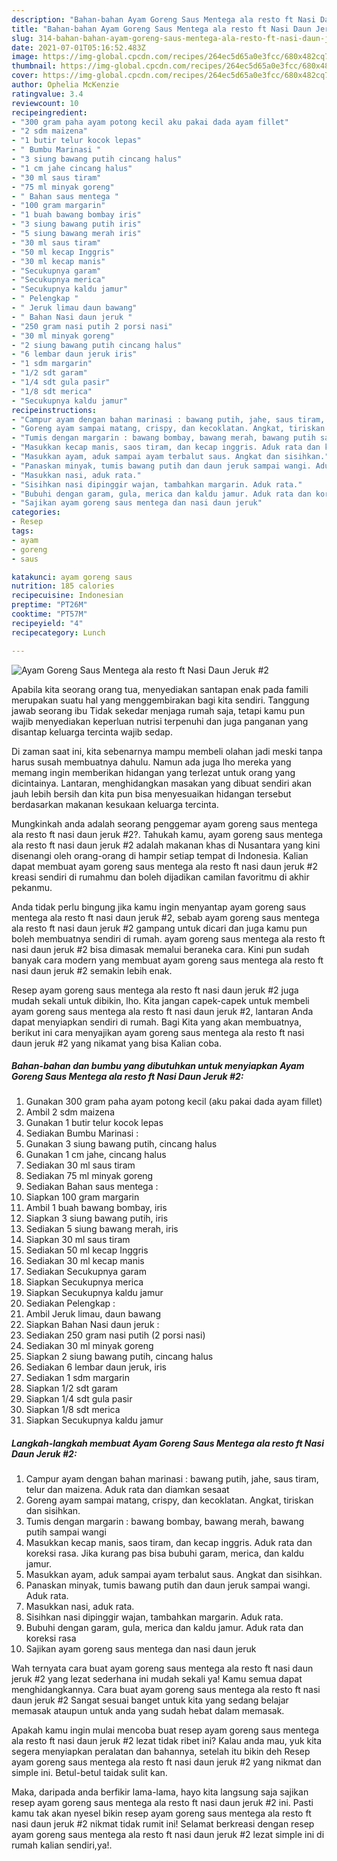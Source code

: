 ```yaml
---
description: "Bahan-bahan Ayam Goreng Saus Mentega ala resto ft Nasi Daun Jeruk #2 yang nikmat dan Mudah Dibuat"
title: "Bahan-bahan Ayam Goreng Saus Mentega ala resto ft Nasi Daun Jeruk #2 yang nikmat dan Mudah Dibuat"
slug: 314-bahan-bahan-ayam-goreng-saus-mentega-ala-resto-ft-nasi-daun-jeruk-2-yang-nikmat-dan-mudah-dibuat
date: 2021-07-01T05:16:52.483Z
image: https://img-global.cpcdn.com/recipes/264ec5d65a0e3fcc/680x482cq70/ayam-goreng-saus-mentega-ala-resto-ft-nasi-daun-jeruk-2-foto-resep-utama.jpg
thumbnail: https://img-global.cpcdn.com/recipes/264ec5d65a0e3fcc/680x482cq70/ayam-goreng-saus-mentega-ala-resto-ft-nasi-daun-jeruk-2-foto-resep-utama.jpg
cover: https://img-global.cpcdn.com/recipes/264ec5d65a0e3fcc/680x482cq70/ayam-goreng-saus-mentega-ala-resto-ft-nasi-daun-jeruk-2-foto-resep-utama.jpg
author: Ophelia McKenzie
ratingvalue: 3.4
reviewcount: 10
recipeingredient:
- "300 gram paha ayam potong kecil aku pakai dada ayam fillet"
- "2 sdm maizena"
- "1 butir telur kocok lepas"
- " Bumbu Marinasi "
- "3 siung bawang putih cincang halus"
- "1 cm jahe cincang halus"
- "30 ml saus tiram"
- "75 ml minyak goreng"
- " Bahan saus mentega "
- "100 gram margarin"
- "1 buah bawang bombay iris"
- "3 siung bawang putih iris"
- "5 siung bawang merah iris"
- "30 ml saus tiram"
- "50 ml kecap Inggris"
- "30 ml kecap manis"
- "Secukupnya garam"
- "Secukupnya merica"
- "Secukupnya kaldu jamur"
- " Pelengkap "
- " Jeruk limau daun bawang"
- " Bahan Nasi daun jeruk "
- "250 gram nasi putih 2 porsi nasi"
- "30 ml minyak goreng"
- "2 siung bawang putih cincang halus"
- "6 lembar daun jeruk iris"
- "1 sdm margarin"
- "1/2 sdt garam"
- "1/4 sdt gula pasir"
- "1/8 sdt merica"
- "Secukupnya kaldu jamur"
recipeinstructions:
- "Campur ayam dengan bahan marinasi : bawang putih, jahe, saus tiram, telur dan maizena. Aduk rata dan diamkan sesaat"
- "Goreng ayam sampai matang, crispy, dan kecoklatan. Angkat, tiriskan dan sisihkan."
- "Tumis dengan margarin : bawang bombay, bawang merah, bawang putih sampai wangi"
- "Masukkan kecap manis, saos tiram, dan kecap inggris. Aduk rata dan koreksi rasa. Jika kurang pas bisa bubuhi garam, merica, dan kaldu jamur."
- "Masukkan ayam, aduk sampai ayam terbalut saus. Angkat dan sisihkan."
- "Panaskan minyak, tumis bawang putih dan daun jeruk sampai wangi. Aduk rata."
- "Masukkan nasi, aduk rata."
- "Sisihkan nasi dipinggir wajan, tambahkan margarin. Aduk rata."
- "Bubuhi dengan garam, gula, merica dan kaldu jamur. Aduk rata dan koreksi rasa"
- "Sajikan ayam goreng saus mentega dan nasi daun jeruk"
categories:
- Resep
tags:
- ayam
- goreng
- saus

katakunci: ayam goreng saus 
nutrition: 185 calories
recipecuisine: Indonesian
preptime: "PT26M"
cooktime: "PT57M"
recipeyield: "4"
recipecategory: Lunch

---
```



![Ayam Goreng Saus Mentega ala resto ft Nasi Daun Jeruk #2](https://img-global.cpcdn.com/recipes/264ec5d65a0e3fcc/680x482cq70/ayam-goreng-saus-mentega-ala-resto-ft-nasi-daun-jeruk-2-foto-resep-utama.jpg)

Apabila kita seorang orang tua, menyediakan santapan enak pada famili merupakan suatu hal yang menggembirakan bagi kita sendiri. Tanggung jawab seorang ibu Tidak sekedar menjaga rumah saja, tetapi kamu pun wajib menyediakan keperluan nutrisi terpenuhi dan juga panganan yang disantap keluarga tercinta wajib sedap.

Di zaman  saat ini, kita sebenarnya mampu membeli olahan jadi meski tanpa harus susah membuatnya dahulu. Namun ada juga lho mereka yang memang ingin memberikan hidangan yang terlezat untuk orang yang dicintainya. Lantaran, menghidangkan masakan yang dibuat sendiri akan jauh lebih bersih dan kita pun bisa menyesuaikan hidangan tersebut berdasarkan makanan kesukaan keluarga tercinta. 



Mungkinkah anda adalah seorang penggemar ayam goreng saus mentega ala resto ft nasi daun jeruk #2?. Tahukah kamu, ayam goreng saus mentega ala resto ft nasi daun jeruk #2 adalah makanan khas di Nusantara yang kini disenangi oleh orang-orang di hampir setiap tempat di Indonesia. Kalian dapat membuat ayam goreng saus mentega ala resto ft nasi daun jeruk #2 kreasi sendiri di rumahmu dan boleh dijadikan camilan favoritmu di akhir pekanmu.

Anda tidak perlu bingung jika kamu ingin menyantap ayam goreng saus mentega ala resto ft nasi daun jeruk #2, sebab ayam goreng saus mentega ala resto ft nasi daun jeruk #2 gampang untuk dicari dan juga kamu pun boleh membuatnya sendiri di rumah. ayam goreng saus mentega ala resto ft nasi daun jeruk #2 bisa dimasak memalui beraneka cara. Kini pun sudah banyak cara modern yang membuat ayam goreng saus mentega ala resto ft nasi daun jeruk #2 semakin lebih enak.

Resep ayam goreng saus mentega ala resto ft nasi daun jeruk #2 juga mudah sekali untuk dibikin, lho. Kita jangan capek-capek untuk membeli ayam goreng saus mentega ala resto ft nasi daun jeruk #2, lantaran Anda dapat menyiapkan sendiri di rumah. Bagi Kita yang akan membuatnya, berikut ini cara menyajikan ayam goreng saus mentega ala resto ft nasi daun jeruk #2 yang nikamat yang bisa Kalian coba.

<!--inarticleads1-->

##### Bahan-bahan dan bumbu yang dibutuhkan untuk menyiapkan Ayam Goreng Saus Mentega ala resto ft Nasi Daun Jeruk #2:

1. Gunakan 300 gram paha ayam potong kecil (aku pakai dada ayam fillet)
1. Ambil 2 sdm maizena
1. Gunakan 1 butir telur kocok lepas
1. Sediakan  Bumbu Marinasi :
1. Gunakan 3 siung bawang putih, cincang halus
1. Gunakan 1 cm jahe, cincang halus
1. Sediakan 30 ml saus tiram
1. Sediakan 75 ml minyak goreng
1. Sediakan  Bahan saus mentega :
1. Siapkan 100 gram margarin
1. Ambil 1 buah bawang bombay, iris
1. Siapkan 3 siung bawang putih, iris
1. Sediakan 5 siung bawang merah, iris
1. Siapkan 30 ml saus tiram
1. Sediakan 50 ml kecap Inggris
1. Sediakan 30 ml kecap manis
1. Sediakan Secukupnya garam
1. Siapkan Secukupnya merica
1. Siapkan Secukupnya kaldu jamur
1. Sediakan  Pelengkap :
1. Ambil  Jeruk limau, daun bawang
1. Siapkan  Bahan Nasi daun jeruk :
1. Sediakan 250 gram nasi putih (2 porsi nasi)
1. Sediakan 30 ml minyak goreng
1. Siapkan 2 siung bawang putih, cincang halus
1. Sediakan 6 lembar daun jeruk, iris
1. Sediakan 1 sdm margarin
1. Siapkan 1/2 sdt garam
1. Siapkan 1/4 sdt gula pasir
1. Siapkan 1/8 sdt merica
1. Siapkan Secukupnya kaldu jamur




<!--inarticleads2-->

##### Langkah-langkah membuat Ayam Goreng Saus Mentega ala resto ft Nasi Daun Jeruk #2:

1. Campur ayam dengan bahan marinasi : bawang putih, jahe, saus tiram, telur dan maizena. Aduk rata dan diamkan sesaat
1. Goreng ayam sampai matang, crispy, dan kecoklatan. Angkat, tiriskan dan sisihkan.
1. Tumis dengan margarin : bawang bombay, bawang merah, bawang putih sampai wangi
1. Masukkan kecap manis, saos tiram, dan kecap inggris. Aduk rata dan koreksi rasa. Jika kurang pas bisa bubuhi garam, merica, dan kaldu jamur.
1. Masukkan ayam, aduk sampai ayam terbalut saus. Angkat dan sisihkan.
1. Panaskan minyak, tumis bawang putih dan daun jeruk sampai wangi. Aduk rata.
1. Masukkan nasi, aduk rata.
1. Sisihkan nasi dipinggir wajan, tambahkan margarin. Aduk rata.
1. Bubuhi dengan garam, gula, merica dan kaldu jamur. Aduk rata dan koreksi rasa
1. Sajikan ayam goreng saus mentega dan nasi daun jeruk




Wah ternyata cara buat ayam goreng saus mentega ala resto ft nasi daun jeruk #2 yang lezat sederhana ini mudah sekali ya! Kamu semua dapat menghidangkannya. Cara buat ayam goreng saus mentega ala resto ft nasi daun jeruk #2 Sangat sesuai banget untuk kita yang sedang belajar memasak ataupun untuk anda yang sudah hebat dalam memasak.

Apakah kamu ingin mulai mencoba buat resep ayam goreng saus mentega ala resto ft nasi daun jeruk #2 lezat tidak ribet ini? Kalau anda mau, yuk kita segera menyiapkan peralatan dan bahannya, setelah itu bikin deh Resep ayam goreng saus mentega ala resto ft nasi daun jeruk #2 yang nikmat dan simple ini. Betul-betul taidak sulit kan. 

Maka, daripada anda berfikir lama-lama, hayo kita langsung saja sajikan resep ayam goreng saus mentega ala resto ft nasi daun jeruk #2 ini. Pasti kamu tak akan nyesel bikin resep ayam goreng saus mentega ala resto ft nasi daun jeruk #2 nikmat tidak rumit ini! Selamat berkreasi dengan resep ayam goreng saus mentega ala resto ft nasi daun jeruk #2 lezat simple ini di rumah kalian sendiri,ya!.

